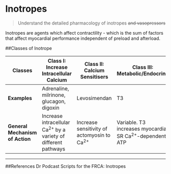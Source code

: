 # Inotropes
>Understand the detailed pharmacology of inotropes ~~and vasopressors~~

Inotropes are agents which affect contractility - which is the sum of factors that affect myocardial performance independent of preload and afterload.

##Classes of Inotrope

|Classes|Class I: Increase Intracellular Calcium|Class II: Calcium Sensitisers|Class III: Metabolic/Endocrine|
|--|--|--|--|
|**Examples**|Adrenaline, milrinone, glucagon, digoxin|Levosimendan|T3|
|**General Mechanism of Action**|Increase intracellular Ca<sup>2+</sup> by a variety of different pathways|Increase sensitivity of actomyosin to Ca<sup>2+</sup>|Variable. T3 increases myocardial SR Ca<sup>2+</sup>-dependent ATP|


---
##References
Dr Podcast Scripts for the FRCA: Inotropes